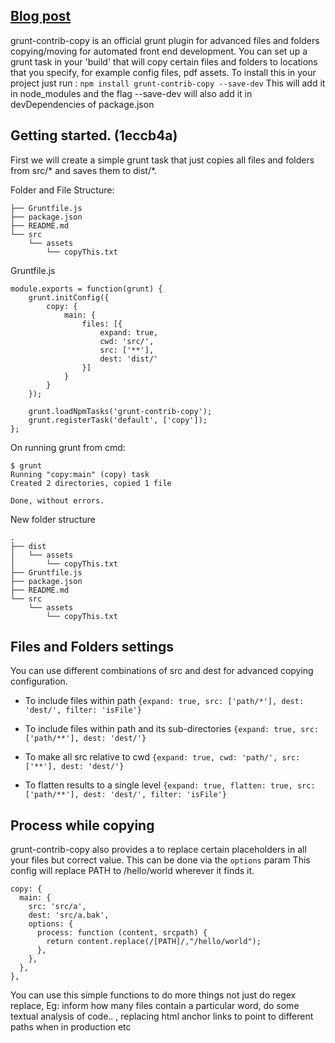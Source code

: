 ## [Blog post](http://grunt-tasks.com/grunt-contrib-imagemin/ "grunt imagemin")

grunt-contrib-copy is an official grunt plugin for advanced files and folders copying/moving for automated front end development.
You can set up a grunt task in your 'build' that will copy certain files and folders to locations that you specify, for example config files, pdf assets.
To install this in your project just run :
`npm install grunt-contrib-copy --save-dev`
This will add it in node_modules and the flag --save-dev will also add it in devDependencies of package.json

## Getting started. (1eccb4a)

First we will create a simple grunt task that just copies all files and folders from src/* and saves them to dist/*.

Folder and File Structure:

```
├── Gruntfile.js
├── package.json
├── README.md
└── src
    └── assets
        └── copyThis.txt
```

Gruntfile.js
```
module.exports = function(grunt) {
	grunt.initConfig({
		copy: {
			main: {
				files: [{
					expand: true,
					cwd: 'src/',
					src: ['**'],
					dest: 'dist/'
				}]
			}
		}
	});

	grunt.loadNpmTasks('grunt-contrib-copy');
	grunt.registerTask('default', ['copy']);
};
```

On running grunt from cmd:

```
$ grunt
Running "copy:main" (copy) task
Created 2 directories, copied 1 file

Done, without errors.
```

New folder structure

```
.
├── dist
│   └── assets
│       └── copyThis.txt
├── Gruntfile.js
├── package.json
├── README.md
└── src
    └── assets
        └── copyThis.txt
```

## Files and Folders settings

You can use different combinations of src and dest for advanced copying configuration.

*	To include files within path
	`{expand: true, src: ['path/*'], dest: 'dest/', filter: 'isFile'}`

*	To include files within path and its sub-directories
	`{expand: true, src: ['path/**'], dest: 'dest/'}`

*	To make all src relative to cwd
	`{expand: true, cwd: 'path/', src: ['**'], dest: 'dest/'}`

* 	To flatten results to a single level
	`{expand: true, flatten: true, src: ['path/**'], dest: 'dest/', filter: 'isFile'}`

## Process while copying

grunt-contrib-copy also provides a to replace certain placeholders in all your files but correct value.
This can be done via the `options` param
This config will replace PATH to /hello/world wherever it finds it.
```
copy: {
  main: {
    src: 'src/a',
    dest: 'src/a.bak',
    options: {
      process: function (content, srcpath) {
        return content.replace(/[PATH]/,"/hello/world");
      },
    },
  },
},
```
You can use this simple functions to do more things not just do regex replace, Eg: inform how many files contain a particular word, do some textual analysis of code.. , replacing html anchor links to point to different paths when in production etc
